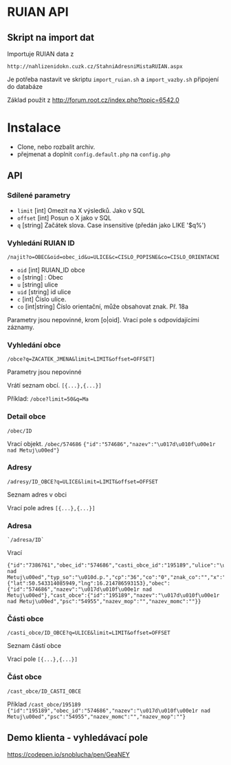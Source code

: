 # RUIAN API 

## Skript na import dat

Importuje RUIAN data z 

    http://nahlizenidokn.cuzk.cz/StahniAdresniMistaRUIAN.aspx
    
Je potřeba nastavit ve skriptu `import_ruian.sh`  a `import_vazby.sh` připojení do databáze

Základ použit z http://forum.root.cz/index.php?topic=6542.0

# Instalace

- Clone, nebo rozbalit archiv.
- přejmenat a doplnit `config.default.php` na `config.php`

## API

### Sdílené parametry

- `limit` [int] Omezit na X výsledků. Jako v SQL
- `offset` [int] Posun o X jako v SQL
- `q` [string] Začátek slova. Case insensitive (předán jako LIKE '$q%')

### Vyhledání RUIAN ID 

`/najit?o=OBEC&oid=obec_id&u=ULICE&c=CISLO_POPISNE&co=CISLO_ORIENTACNI`

- `oid` [int] RUIAN_ID obce
- `o` [string] : Obec
- `u` [string] ulice
- `uid` [string] id ulice
- `c` [int] Číslo ulice. 
- `co` [int|string] Číslo orientační, může obsahovat znak. Př. 18a

Parametry jsou nepovinné, krom [o|oid].  Vrací pole s odpovídajícími záznamy.

### Vyhledání obce 

`/obce?q=ZACATEK_JMENA&limit=LIMIT&offset=OFFSET]`

Parametry jsou nepovinné

Vrátí seznam obcí.
`[{...},{...}]`

Příklad: `/obce?limit=50&q=Ma`


### Detail obce

`/obec/ID`

Vrací objekt.
`/obec/574686`
`{"id":"574686","nazev":"\u017d\u010f\u00e1r nad Metuj\u00ed"}`
    
### Adresy

`/adresy/ID_OBCE?q=ULICE&limit=LIMIT&offset=OFFSET`
  
Seznam adres v obci

Vrací pole adres `[{...},{...}]` 

### Adresa

    `/adresa/ID`

Vrací

    {"id":"7386761","obec_id":"574686","casti_obce_id":"195189","ulice":"\u017d\u010f\u00e1r nad Metuj\u00ed","typ_so":"\u010d.p.","cp":"36","co":"0","znak_co":"","x":"1008603.56","y":"609754.00","gps":{"lat":50.543314085949,"lng":16.214786593153},"obec":{"id":"574686","nazev":"\u017d\u010f\u00e1r nad Metuj\u00ed"},"cast_obce":{"id":"195189","nazev":"\u017d\u010f\u00e1r nad Metuj\u00ed","psc":"54955","nazev_mop":"","nazev_momc":""}}

### Části obce

`/casti_obce/ID_OBCE?q=ULICE&limit=LIMIT&offset=OFFSET`
  
Seznam částí obce

Vrací pole `[{...},{...}]` 


### Část obce
`/cast_obce/ID_CASTI_OBCE`

Příklad
`/cast_obce/195189`
`{"id":"195189","obec_id":"574686","nazev":"\u017d\u010f\u00e1r nad Metuj\u00ed","psc":"54955","nazev_momc":"","nazev_mop":""}`

    
## Demo klienta - vyhledávací pole

https://codepen.io/snoblucha/pen/GeaNEY

        





